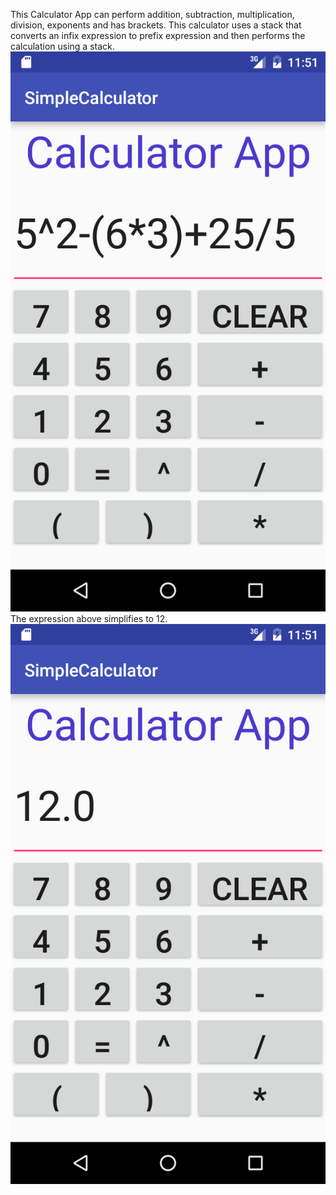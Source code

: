 This Calculator App can perform addition, subtraction, multiplication, division, exponents and has brackets. This calculator uses a stack that converts an infix expression to prefix expression and then performs the calculation using a stack. 
![Screenshot](sample.png?raw=true "Screenshot of Calculator App")
<br> The expression above simplifies to 12. <br>
![Screenshot](result.png?raw=true "Screenshot of Calculator App")
